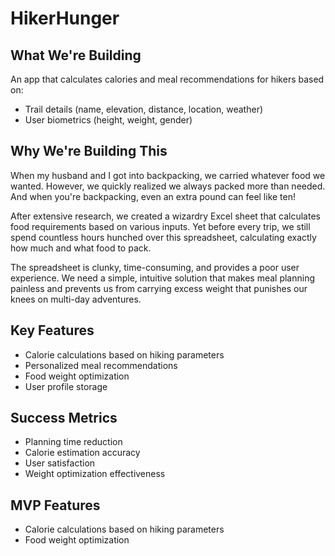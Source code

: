 # HikerHunger

## What We're Building
An app that calculates calories and meal recommendations for hikers based on:
- Trail details (name, elevation, distance, location, weather)
- User biometrics (height, weight, gender)

## Why We're Building This
When my husband and I got into backpacking, we carried whatever food we wanted. However, we quickly realized we always packed more than needed. And when you're backpacking, even an extra pound can feel like ten!

After extensive research, we created a wizardry Excel sheet that calculates food requirements based on various inputs. Yet before every trip, we still spend countless hours hunched over this spreadsheet, calculating exactly how much and what food to pack.

The spreadsheet is clunky, time-consuming, and provides a poor user experience. We need a simple, intuitive solution that makes meal planning painless and prevents us from carrying excess weight that punishes our knees on multi-day adventures.

## Key Features
- Calorie calculations based on hiking parameters
- Personalized meal recommendations
- Food weight optimization
- User profile storage

## Success Metrics
- Planning time reduction
- Calorie estimation accuracy
- User satisfaction
- Weight optimization effectiveness

## MVP Features
- Calorie calculations based on hiking parameters
- Food weight optimization
